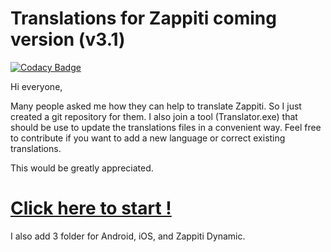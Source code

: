 Translations for Zappiti coming version (v3.1)
===================

[![Codacy Badge](https://api.codacy.com/project/badge/Grade/d1e3f71a6d704333815cefb8901be27f)](https://www.codacy.com/app/Filimindji/ZappitiTranslations?utm_source=github.com&utm_medium=referral&utm_content=Zappiti/ZappitiTranslations&utm_campaign=badger)

Hi everyone,

Many people asked me how they can help to translate Zappiti. So I just created a git repository for them.
I also join a tool (Translator.exe) that should be use to update the translations files in a convenient way.
Feel free to contribute if you want to add a new language or correct existing translations.

This would be greatly appreciated.
<h1>
<a href="https://github.com/Zappiti/ZappitiTranslations/wiki">Click here to start !</a>
</h1>

I also add 3 folder for Android, iOS, and Zappiti Dynamic.
